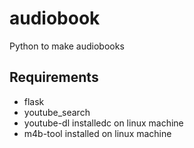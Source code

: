 # audiobook
Python to make audiobooks
  
## Requirements 
* flask
* youtube_search
* youtube-dl installedc on linux machine
* m4b-tool installed on linux machine
